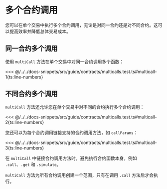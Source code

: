 # 多个合约调用

您可以在单个交易中执行多个合约调用，无论是对同一合约还是对不同合约。这可以提高效率并降低总体交易成本。

## 同一合约多个调用

使用 `multiCall` 方法在单个交易中对同一合约调用多个函数：

<<< @/../../docs-snippets/src/guide/contracts/multicalls.test.ts#multicall-1{ts:line-numbers}

## 不同合约多个调用

`multiCall` 方法还允许您在单个交易中对不同的合约执行多个合约调用：

<<< @/../../docs-snippets/src/guide/contracts/multicalls.test.ts#multicall-2{ts:line-numbers}

您还可以为每个合约调用链接支持的合约调用方法，如 `callParams`：

<<< @/../../docs-snippets/src/guide/contracts/multicalls.test.ts#multicall-3{ts:line-numbers}

在 `multiCall` 中链接合约调用方法时，避免执行合约函数本身，例如 `.call`、`.get` 和 `.simulate`。

`multiCall` 方法为所有合约调用创建一个范围，只有在调用 `.call` 方法后才会执行。